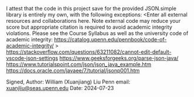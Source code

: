 I attest that the code in this project save for the provided JSON.simple 
library is entirely my own, with the following exceptions:
<Enter all external resources and collaborations here. Note external code may
reduce your score but appropriate citation is required to avoid academic
integrity violations. Please see the Course Syllabus as well as the
university code of academic integrity:
https://catalog.upenn.edu/pennbook/code-of-academic-integrity/ >
https://stackoverflow.com/questions/63211082/cannot-edit-default-vscode-json-settings
https://www.geeksforgeeks.org/parse-json-java/
https://www.tutorialspoint.com/json/json_java_example.htm
https://docs.oracle.com/javaee/7/tutorial/jsonp001.htm

Signed,
Author: William (Xuanjiang) Liu
Penn email: <xuanjliu@seas.upenn.edu>
Date: 2024-07-23
